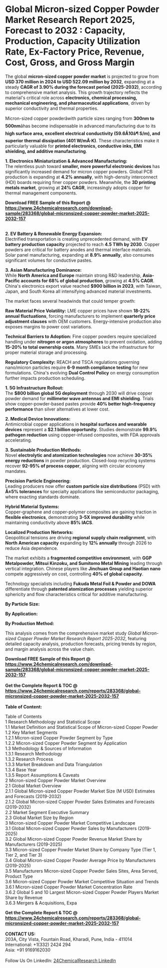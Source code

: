 <h1>Global Micron-sized Copper Powder Market Research Report 2025, Forecast to 2032 : Capacity, Production, Capacity Utilization Rate, Ex-Factory Price, Revenue, Cost, Gross, and Gross Margin</h1><p>The global <strong>micron-sized copper powder market</strong> is projected to grow from <strong>USD 370 million in 2024 to USD 522.09 million by 2032</strong>, expanding at a steady <strong>CAGR of 3.90% during the forecast period (2025-2032)</strong>, according to comprehensive market analysis. This growth trajectory reflects the material's critical role across <strong>electronics, chemical processing, mechanical engineering, and pharmaceutical applications</strong>, driven by superior conductivity and thermal properties.</p><p>Micron-sized copper powderâwith particle sizes ranging from <strong>300nm to 500nm</strong>âhas become indispensable in advanced manufacturing due to its <strong>high surface area, excellent electrical conductivity (59.6Ã10â¶ S/m), and superior thermal dissipation (401 W/mÂ·K)</strong>. These characteristics make it particularly valuable for <strong>printed electronics, conductive inks, EMI shielding, and additive manufacturing</strong>.</p><p><strong>1. Electronics Miniaturization &amp; Advanced Manufacturing:</strong><br>
The relentless push toward <strong>smaller, more powerful electronic devices</strong> has significantly increased demand for micron copper powders. Global PCB production is expanding at <strong>4.2% annually</strong>, with high-density interconnect (HDI) boards requiring finer copper powders. Meanwhile, the <strong>3D printing metals market</strong>, growing at <strong>24% CAGR</strong>, increasingly adopts copper for thermal management components.</p><div><b>Download FREE Sample of this Report @ 
            <a href="https://www.24chemicalresearch.com/download-sample/283368/global-micronsized-copper-powder-market-2025-2032-157">
            https://www.24chemicalresearch.com/download-sample/283368/global-micronsized-copper-powder-market-2025-2032-157</a></b></div><br><p><strong>2. EV Battery &amp; Renewable Energy Expansion:</strong><br>
Electrified transportation is creating unprecedented demand, with <strong>EV battery production capacity</strong> projected to reach <strong>4.5 TWh by 2030</strong>. Copper powders are critical for battery anodes and thermal interface materials. Solar panel manufacturing, expanding at <strong>8.9% annually</strong>, also consumes significant volumes for conductive pastes.</p><p><strong>3. Asian Manufacturing Dominance:</strong><br>
While <strong>North America and Europe</strong> maintain strong R&amp;D leadership, <strong>Asia-Pacific accounts for 68% of global production</strong>, growing at <strong>4.5% CAGR</strong>. China's electronics export value reached <strong>$900 billion in 2023</strong>, with Taiwan, Japan, and South Korea all intensifying advanced material investments.</p><p>The market faces several headwinds that could temper growth:</p><p><strong>Raw Material Price Volatility:</strong> LME copper prices have shown <strong>18-22% annual fluctuations</strong>, forcing manufacturers to implement <strong>quarterly price adjustment clauses</strong> with OEM customers. Energy-intensive production also exposes margins to power cost variations.</p><p><strong>Technical Barriers to Adoption:</strong> Fine copper powders require specialized handling under <strong>nitrogen or argon atmospheres</strong> to prevent oxidation, adding <strong>15-20% to total ownership costs</strong>. Many SMEs lack the infrastructure for proper material storage and processing.</p><p><strong>Regulatory Complexity:</strong> REACH and TSCA regulations governing nano/micron particles require <strong>6-9 month compliance testing</strong> for new formulations. China's evolving <strong>Dual Control Policy</strong> on energy consumption further impacts production scheduling.</p><p><strong>1. 5G Infrastructure Rollout:</strong><br>
The <strong>$800 billion global 5G deployment</strong> through 2030 will drive copper powder demand for <strong>millimeter wave antennas and EMI shielding</strong>. Trials show copper-powder-based pastes provide <strong>40% better high-frequency performance</strong> than silver alternatives at lower cost.</p><p><strong>2. Medical Device Innovations:</strong><br>
Antimicrobial copper applications in <strong>hospital surfaces and wearable devices</strong> represent a <strong>$2.1 billion opportunity</strong>. Studies demonstrate <strong>99.9% pathogen reduction</strong> using copper-infused composites, with FDA approvals accelerating.</p><p><strong>3. Sustainable Production Methods:</strong><br>
Novel <strong>electrolytic and atomization technologies</strong> now achieve <strong>30-35% energy reductions</strong> in powder production. Closed-loop recycling systems recover <strong>92-95% of process copper</strong>, aligning with circular economy mandates.</p><p><strong>Precision Particle Engineering:</strong><br>
	Leading producers now offer <strong>custom particle size distributions</strong> (PSD) with <strong>Â±5% tolerances</strong> for specialty applications like semiconductor packaging, where exacting standards dominate.</p><p><strong>Hybrid Material Systems:</strong><br>
	Copper-graphene and copper-polymer composites are gaining traction in <strong>flexible electronics</strong>, demonstrating <strong>3-5X improved durability</strong> while maintaining conductivity above <strong>85% IACS</strong>.</p><p><strong>Localized Production Networks:</strong><br>
	Geopolitical tensions are driving <strong>regional supply chain realignment</strong>, with <strong>North American capacity</strong> expanding by <strong>12% annually</strong> through 2026 to reduce Asia dependence.</p><p>The market exhibits a <strong>fragmented competitive environment</strong>, with <strong>GGP Metalpowder, Mitsui Kinzoku, and Sumitomo Metal Mining</strong> leading through vertical integration. Chinese players like <strong>Jinchuan Group and Haotian nano</strong> compete aggressively on cost, controlling <strong>40% of global capacity</strong>.</p><p>Technology specialists including <strong>Fukuda Metal Foil &amp; Powder and DOWA</strong> differentiate through <strong>patented atomization processes</strong> yielding superior sphericity and flow characteristics critical for additive manufacturing.</p><p><strong>By Particle Size:</strong></p><p><strong>By Application:</strong></p><p><strong>By Production Method:</strong></p><p>This analysis comes from the comprehensive market study <em>Global Micron-sized Copper Powder Market Research Report 2025-2032</em>, featuring detailed capacity analysis, production forecasts, pricing trends by region, and margin analysis across the value chain.</p><div><b>Download FREE Sample of this Report @ 
            <a href="https://www.24chemicalresearch.com/download-sample/283368/global-micronsized-copper-powder-market-2025-2032-157">
            https://www.24chemicalresearch.com/download-sample/283368/global-micronsized-copper-powder-market-2025-2032-157</a></b></div><br><div><b>Get the Complete Report & TOC @ 
            <a href="https://www.24chemicalresearch.com/reports/283368/global-micronsized-copper-powder-market-2025-2032-157">
            https://www.24chemicalresearch.com/reports/283368/global-micronsized-copper-powder-market-2025-2032-157</a></b></div><br>
            <b>Table of Content:</b><p>Table of Contents<br />
1 Research Methodology and Statistical Scope<br />
1.1 Market Definition and Statistical Scope of Micron-sized Copper Powder<br />
1.2 Key Market Segments<br />
1.2.1 Micron-sized Copper Powder Segment by Type<br />
1.2.2 Micron-sized Copper Powder Segment by Application<br />
1.3 Methodology & Sources of Information<br />
1.3.1 Research Methodology<br />
1.3.2 Research Process<br />
1.3.3 Market Breakdown and Data Triangulation<br />
1.3.4 Base Year<br />
1.3.5 Report Assumptions & Caveats<br />
2 Micron-sized Copper Powder Market Overview<br />
2.1 Global Market Overview<br />
2.1.1 Global Micron-sized Copper Powder Market Size (M USD) Estimates and Forecasts (2019-2032)<br />
2.1.2 Global Micron-sized Copper Powder Sales Estimates and Forecasts (2019-2032)<br />
2.2 Market Segment Executive Summary<br />
2.3 Global Market Size by Region<br />
3 Micron-sized Copper Powder Market Competitive Landscape<br />
3.1 Global Micron-sized Copper Powder Sales by Manufacturers (2019-2025)<br />
3.2 Global Micron-sized Copper Powder Revenue Market Share by Manufacturers (2019-2025)<br />
3.3 Micron-sized Copper Powder Market Share by Company Type (Tier 1, Tier 2, and Tier 3)<br />
3.4 Global Micron-sized Copper Powder Average Price by Manufacturers (2019-2025)<br />
3.5 Manufacturers Micron-sized Copper Powder Sales Sites, Area Served, Product Type<br />
3.6 Micron-sized Copper Powder Market Competitive Situation and Trends<br />
3.6.1 Micron-sized Copper Powder Market Concentration Rate<br />
3.6.2 Global 5 and 10 Largest Micron-sized Copper Powder Players Market Share by Revenue<br />
3.6.3 Mergers & Acquisitions, Expa</p><div><b>Get the Complete Report & TOC @ 
            <a href="https://www.24chemicalresearch.com/reports/283368/global-micronsized-copper-powder-market-2025-2032-157">
            https://www.24chemicalresearch.com/reports/283368/global-micronsized-copper-powder-market-2025-2032-157</a></b></div><br><b>CONTACT US:</b><br>
            203A, City Vista, Fountain Road, Kharadi, Pune, India - 411014<br>
            International: +1(332) 2424 294<br>
            Asia: +91 9169162030 <br><br>
            Follow Us On LinkedIn: <a href="https://www.linkedin.com/company/24chemicalresearch/">24ChemicalResearch LinkedIn</a>